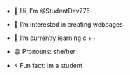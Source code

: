 - 👋 Hi, I’m @StudentDev775
- 👀 I’m interested in creating webpages 
- 🌱 I’m currently learning c ++

  
- 😄 Pronouns: she/her
- ⚡ Fun fact: im a student 


